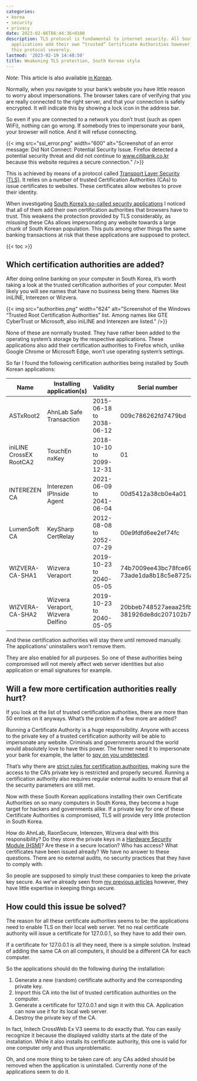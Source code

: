 ```yaml
---
categories:
- korea
- security
- privacy
date: 2023-02-06T06:44:36+0100
description: TLS protocol is fundamental to internet security. All South Korean security
  applications add their own “trusted” Certificate Authorities however, weakening
  this protocol severely.
lastmod: '2023-02-19 14:48:50'
title: Weakening TLS protection, South Korean style
---
```


*Note*: This article is also available [in Korean](https://github.com/alanleedev/KoreaSecurityApps/blob/main/03_weakening_tls_protection.md).

Normally, when you navigate to your bank’s website you have little reason to worry about impersonations. The browser takes care of verifying that you are really connected to the right server, and that your connection is safely encrypted. It will indicate this by showing a lock icon in the address bar.

So even if you are connected to a network you don’t trust (such as open WiFi), nothing can go wrong. If somebody tries to impersonate your bank, your browser will notice. And it will refuse connecting.

{{< img src="ssl_error.png" width="600" alt="Screenshot of an error message: Did Not Connect: Potential Security Issue. Firefox detected a potential security threat and did not continue to www.citibank.co.kr because this website requires a secure connection." />}}

This is achieved by means of a protocol called [Transport Layer Security (TLS)](https://en.wikipedia.org/wiki/Transport_Layer_Security). It relies on a number of trusted Certification Authorities (CAs) to issue certificates to websites. These certificates allow websites to prove their identity.

When investigating [South Korea’s so-called security applications](/2023/01/02/south-koreas-online-security-dead-end/) I noticed that all of them add their own certification authorities that browsers have to trust. This weakens the protection provided by TLS considerably, as misusing these CAs allows impersonating any website towards a large chunk of South Korean population. This puts among other things the same banking transactions at risk that these applications are supposed to protect.

{{< toc >}}

## Which certification authorities are added?

After doing online banking on your computer in South Korea, it’s worth taking a look at the trusted certification authorities of your computer. Most likely you will see names that have no business being there. Names like iniLINE, Interezen or Wizvera.

{{< img src="authorities.png" width="624" alt="Screenshot of the Windows “Trusted Root Certification Authorities” list. Among names like GTE CyberTrust or Microsoft, also iniLINE and Interezen are listed." />}}

None of these are normally trusted. They have rather been added to the operating system’s storage by the respective applications. These applications also add their certification authorities to Firefox which, unlike Google Chrome or Microsoft Edge, won’t use operating system’s settings.

So far I found the following certification authorities being installed by South Korean applications:

| Name                    | Installing application(s)         | Validity                 | Serial number      |
|-------------------------|-----------------------------------|--------------------------|--------------------|
| ASTxRoot2               | AhnLab Safe Transaction           | 2015-06-18 to 2038-06-12 | 009c786262fd7479bd |
| iniLINE CrossEX RootCA2 | TouchEn nxKey                     | 2018-10-10 to 2099-12-31 | 01                 |
| INTEREZEN CA            | Interezen IPInside Agent          | 2021-06-09 to 2041-06-04 | 00d5412a38cb0e4a01 |
| LumenSoft CA            | KeySharp CertRelay                | 2012-08-08 to 2052-07-29 | 00e9fdfd6ee2ef74fc |
| WIZVERA-CA-SHA1         | Wizvera Veraport                  | 2019-10-23 to 2040-05-05 | 74b7009ee43bc78fce69 73ade1da8b18c5e8725a |
| WIZVERA-CA-SHA2         | Wizvera Veraport, Wizvera Delfino | 2019-10-23 to 2040-05-05 | 20bbeb748527aeaa25fb 381926de8dc207102b71 |

And these certification authorities will stay there until removed manually. The applications’ uninstallers won’t remove them.

They are also enabled for all purposes. So one of these authorities being compromised will not merely affect web server identities but also application or email signatures for example.

## Will a few more certification authorities really hurt?

If you look at the list of trusted certification authorities, there are more than 50 entries on it anyways. What’s the problem if a few more are added?

Running a Certificate Authority is a huge responsibility. Anyone with access to the private key of a trusted certification authority will be able to impersonate any website. Criminals and governments around the world would absolutely love to have this power. The former need it to impersonate your bank for example, the latter to [spy on you undetected](https://www.theregister.com/2015/12/03/kazakhstan_to_maninthemiddle_all_internet_traffic/).

That’s why there are [strict rules for certification authorities](https://www.mozilla.org/en-US/about/governance/policies/security-group/certs/policy/#2-certificate-authorities), making sure the access to the CA’s private key is restricted and properly secured. Running a certification authority also requires regular external audits to ensure that all the security parameters are still met.

Now with these South Korean applications installing their own Certificate Authorities on so many computers in South Korea, they become a huge target for hackers and governments alike. If a private key for one of these Certificate Authorities is compromised, TLS will provide very little protection in South Korea.

How do AhnLab, RaonSecure, Interezen, Wizvera deal with this responsibility? Do they store the private keys in a [Hardware Security Module (HSM)](https://en.wikipedia.org/wiki/Hardware_security_module)? Are these in a secure location? Who has access? What certificates have been issued already? We have no answer to these questions. There are no external audits, no security practices that they have to comply with.

So people are supposed to simply trust these companies to keep the private key secure. As we’ve already seen from [my previous articles](/categories/korea/) however, they have little expertise in keeping things secure. 

## How could this issue be solved?

The reason for all these certificate authorities seems to be: the applications need to enable TLS on their local web server. Yet no real certificate authority will issue a certificate for 127.0.0.1, so they have to add their own.

If a certificate for 127.0.0.1 is all they need, there is a simple solution. Instead of adding the same CA on all computers, it should be a different CA for each computer.

So the applications should do the following during the installation:

1. Generate a new (random) certificate authority and the corresponding private key.
2. Import this CA into the list of trusted certification authorities on the computer.
3. Generate a certificate for 127.0.0.1 and sign it with this CA. Application can now use it for its local web server.
4. Destroy the private key of the CA.

In fact, Initech CrossWeb Ex V3 seems to do exactly that. You can easily recognize it because the displayed validity starts at the date of the installation. While it also installs its certificate authority, this one is valid for one computer only and thus unproblematic.

Oh, and one more thing to be taken care of: any CAs added should be removed when the application is uninstalled. Currently none of the applications seem to do it.